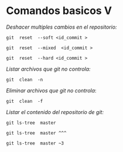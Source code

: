 
# Comandos basicos V

*Deshacer multiples cambios en el repositorio:*

`git  reset  --soft <id_commit >`

`git  reset  --mixed  <id_commit >`

`git  reset  --hard <id_commit >`

*Listar archivos que git no controla:*

`git  clean  -n`

*Eliminar archivos que git no controla*:

`git  clean  -f`

*Listar el contenido del repositorio de git:*

`git ls-tree  master`

`git ls-tree  master ^^^`

`git ls-tree  master ~3`